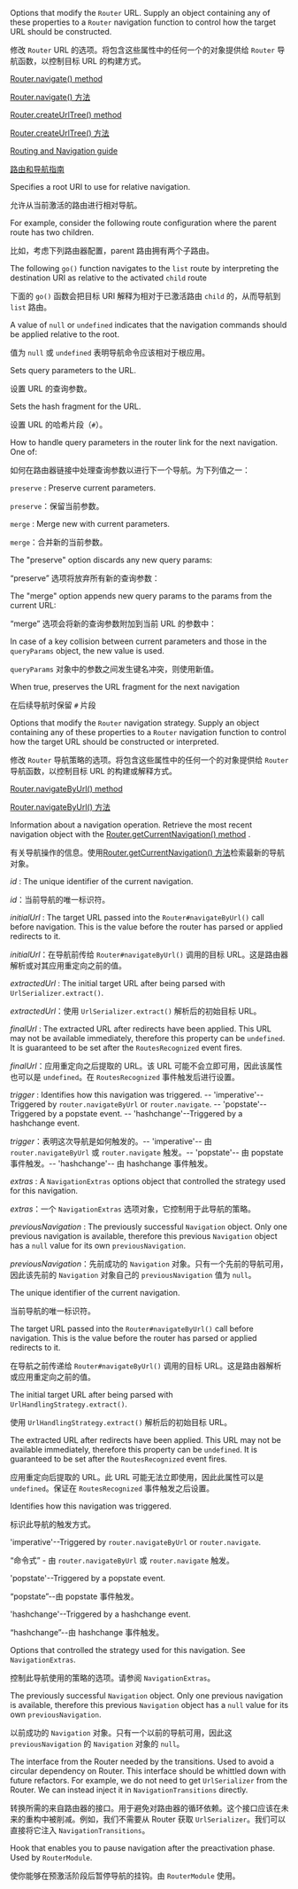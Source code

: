 Options that modify the `Router` URL.
Supply an object containing any of these properties to a `Router` navigation function to
control how the target URL should be constructed.

修改 `Router` URL 的选项。将包含这些属性中的任何一个的对象提供给 `Router` 导航函数，以控制目标 URL 的构建方式。

[Router.navigate\(\) method](api/router/Router#navigate)

[Router.navigate\(\) 方法](api/router/Router#navigate)

[Router.createUrlTree\(\) method](api/router/Router#createurltree)

[Router.createUrlTree\(\) 方法](api/router/Router#createurltree)

[Routing and Navigation guide](guide/router)

[路由和导航指南](guide/router)

Specifies a root URI to use for relative navigation.

允许从当前激活的路由进行相对导航。

For example, consider the following route configuration where the parent route
has two children.

比如，考虑下列路由器配置，parent 路由拥有两个子路由。

The following `go()` function navigates to the `list` route by
interpreting the destination URI as relative to the activated `child`  route

下面的 `go()` 函数会把目标 URI 解释为相对于已激活路由 `child` 的，从而导航到 `list` 路由。

A value of `null` or `undefined` indicates that the navigation commands should be applied
relative to the root.

值为 `null` 或 `undefined` 表明导航命令应该相对于根应用。

Sets query parameters to the URL.

设置 URL 的查询参数。

Sets the hash fragment for the URL.

设置 URL 的哈希片段（`#`）。

How to handle query parameters in the router link for the next navigation.
One of:

如何在路由器链接中处理查询参数以进行下一个导航。为下列值之一：

`preserve` : Preserve current parameters.

`preserve`：保留当前参数。

`merge` : Merge new with current parameters.

`merge`：合并新的当前参数。

The "preserve" option discards any new query params:

“preserve” 选项将放弃所有新的查询参数：

The "merge" option appends new query params to the params from the current URL:

“merge” 选项会将新的查询参数附加到当前 URL 的参数中：

In case of a key collision between current parameters and those in the `queryParams` object,
the new value is used.

`queryParams` 对象中的参数之间发生键名冲突，则使用新值。

When true, preserves the URL fragment for the next navigation

在后续导航时保留 `#` 片段

Options that modify the `Router` navigation strategy.
Supply an object containing any of these properties to a `Router` navigation function to
control how the target URL should be constructed or interpreted.

修改 `Router` 导航策略的选项。将包含这些属性中的任何一个的对象提供给 `Router` 导航函数，以控制目标 URL 的构建或解释方式。

[Router.navigateByUrl\(\) method](api/router/Router#navigatebyurl)

[Router.navigateByUrl\(\) 方法](api/router/Router#navigatebyurl)

Information about a navigation operation.
Retrieve the most recent navigation object with the
[Router.getCurrentNavigation\(\) method](api/router/Router#getcurrentnavigation) .

有关导航操作的信息。使用[Router.getCurrentNavigation\(\) 方法](api/router/Router#getcurrentnavigation)检索最新的导航对象。

*id* : The unique identifier of the current navigation.

*id*：当前导航的唯一标识符。

*initialUrl* : The target URL passed into the `Router#navigateByUrl()` call before navigation.
This is the value before the router has parsed or applied redirects to it.

*initialUrl*：在导航前传给 `Router#navigateByUrl()` 调用的目标 URL。这是路由器解析或对其应用重定向之前的值。

*extractedUrl* : The initial target URL after being parsed with `UrlSerializer.extract()`.

*extractedUrl*：使用 `UrlSerializer.extract()` 解析后的初始目标 URL。

*finalUrl* : The extracted URL after redirects have been applied.
This URL may not be available immediately, therefore this property can be `undefined`.
It is guaranteed to be set after the `RoutesRecognized` event fires.

*finalUrl*：应用重定向之后提取的 URL。该 URL 可能不会立即可用，因此该属性也可以是 `undefined`。在 `RoutesRecognized` 事件触发后进行设置。

*trigger* : Identifies how this navigation was triggered.
\-- 'imperative'--Triggered by `router.navigateByUrl` or `router.navigate`.
\-- 'popstate'--Triggered by a popstate event.
\-- 'hashchange'--Triggered by a hashchange event.

*trigger*：表明这次导航是如何触发的。-- 'imperative'-- 由 `router.navigateByUrl` 或 `router.navigate` 触发。-- 'popstate'-- 由 popstate 事件触发。-- 'hashchange'-- 由 hashchange 事件触发。

*extras* : A `NavigationExtras` options object that controlled the strategy used for this
navigation.

*extras*：一个 `NavigationExtras` 选项对象，它控制用于此导航的策略。

*previousNavigation* : The previously successful `Navigation` object. Only one previous
navigation is available, therefore this previous `Navigation` object has a `null` value for its
own `previousNavigation`.

*previousNavigation*：先前成功的 `Navigation` 对象。只有一个先前的导航可用，因此该先前的 `Navigation` 对象自己的 `previousNavigation` 值为 `null`。

The unique identifier of the current navigation.

当前导航的唯一标识符。

The target URL passed into the `Router#navigateByUrl()` call before navigation. This is
the value before the router has parsed or applied redirects to it.

在导航之前传递给 `Router#navigateByUrl()` 调用的目标 URL。这是路由器解析或应用重定向之前的值。

The initial target URL after being parsed with `UrlHandlingStrategy.extract()`.

使用 `UrlHandlingStrategy.extract()` 解析后的初始目标 URL。

The extracted URL after redirects have been applied.
This URL may not be available immediately, therefore this property can be `undefined`.
It is guaranteed to be set after the `RoutesRecognized` event fires.

应用重定向后提取的 URL。此 URL 可能无法立即使用，因此此属性可以是 `undefined`。保证在 `RoutesRecognized` 事件触发之后设置。

Identifies how this navigation was triggered.

标识此导航的触发方式。

'imperative'--Triggered by `router.navigateByUrl` or `router.navigate`.

“命令式” - 由 `router.navigateByUrl` 或 `router.navigate` 触发。

'popstate'--Triggered by a popstate event.

“popstate”--由 popstate 事件触发。

'hashchange'--Triggered by a hashchange event.

“hashchange”--由 hashchange 事件触发。

Options that controlled the strategy used for this navigation.
See `NavigationExtras`.

控制此导航使用的策略的选项。请参阅 `NavigationExtras`。

The previously successful `Navigation` object. Only one previous navigation
is available, therefore this previous `Navigation` object has a `null` value
for its own `previousNavigation`.

以前成功的 `Navigation` 对象。只有一个以前的导航可用，因此这 `previousNavigation` 的 `Navigation` 对象的 `null`。

The interface from the Router needed by the transitions. Used to avoid a circular dependency on
Router. This interface should be whittled down with future refactors. For example, we do not need
to get `UrlSerializer` from the Router. We can instead inject it in `NavigationTransitions`
directly.

转换所需的来自路由器的接口。用于避免对路由器的循环依赖。这个接口应该在未来的重构中被削减。例如，我们不需要从 Router 获取 `UrlSerializer`。我们可以直接将它注入 `NavigationTransitions`。

Hook that enables you to pause navigation after the preactivation phase.
Used by `RouterModule`.

使你能够在预激活阶段后暂停导航的挂钩。由 `RouterModule` 使用。